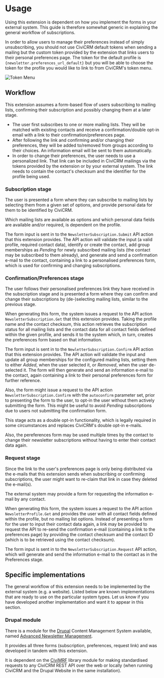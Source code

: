 # Usage

Using this extension is dependent on how you implement the forms in your
external system. This guide is therefore somewhat generic in explaining the
general workflow of subscriptions.

In order to allow users to manage their preferences instead of simply
unsubscribing, you should not use CiviCRM default tokens when sending a mailing
but the custom token provided by the extension that links users to their
personal preferences page. The token for the default profile is
`{newsletter.preferences_url_default}` but you will be able to choose the token
for the profile you would like to link to from CiviCRM's token menu.

![Token Menu](img/token_menu.png?raw=true "Token Menu")


## Workflow

This extension assumes a form-based flow of users subscribing to mailing lists,
confirming their subscription and possibly changing them at a later stage.

- The user first subscribes to one or more mailing lists. They will be matched
  with existing contacts and receive a confirmation/double opt-in email with a
  link to their confirmation/preferences page.
- After following the link and confirming and/or changing their preferences,
  they will be added to/removed from groups according to their choices. An
  information email will be sent to them automatically.
- In order to change their preferences, the user needs to use a personalized
  link. That link can be included in CiviCRM mailings via the tokens provided by
  the extension or by your external system. The link needs to contain the
  contact's checksum and the identifier for the profile being used.

### Subscription stage

The user is presented a form where they can subscribe to mailing lists by
selecting them from a given set of options, and provide personal data for them
to be identified by CiviCRM.

Which mailing lists are available as options and which personal data fields are
available and/or required, is dependent on the profile.

The form input is sent in to the `NewsletterSubscription.Submit` API action that
this extension provides. The API action will validate the input (a valid
profile, required contact data), identify or create the contact, add group
memberships as *Pending* for newly subscribed mailing lists (the contact may be
subscribed to them already), and generate and send a confirmation e-mail to the
contact, containing a link to a personalised preferences form, which is used for
confirming and changing subscriptions.

### Confirmation/Preferences stage

The user follows their personalised preferences link they have received in the
subscription stage and is presented a form where they can confirm and change
their subscriptions by (de-)selecting mailing lists, similar to the previous
stage.

When generating this form, the system issues a request to the API action
`NewsletterSubscription.Get` that this extension provides. Taking the profile
name and the contact checksum, this action retrieves the subscription status for
all mailing lists and the contact data for all contact fields defined within the
given profile, and sends it to the system which, in turn, creates the
preferences form based on that information.

The form input is sent in to the `NewletterSubscription.Confirm` API action that
this extension provides. The API action will validate the input and update all
group memberships for the configured mailing lists, setting them to either
*Added*, when the user selected it, or *Removed*, when the user de-selected it.
The form will then generate and send an information e-mail to the contact, again
containing a link to their personal preferences form for further reference.

Also, the form might issue a request to the API action
`NewsletterSubscription.Confirm` with the `autoconfirm` parameter set, prior to
presenting the form to the user, to opt-in the user without them actively
submitting the form. This might be useful to avoid *Pending* subscriptions due
to users not submitting the confirmation form.

This stage acts as a double opt-in functionality, which is legally required in
some circumstances and replaces CiviCRM's double opt-in e-mails.

Also, the pereferences form may be used multiple times by the contact to change
their newsletter subscriptions without having to enter their contact data again.

### Request stage

Since the link to the user's preferences page is only being distributed via the
e-mails that this extension sends when subscribing or confirming subscriptions,
the user might want to re-claim that link in case they deleted the e-mail(s).

The external system may provide a form for requesting the information e-mail by
any contact.

When generating this form, the system issues a request to the API action
`NewsletterProfile.Get` and provides the user with all contact fields defined
within the profile, but no mailing list options. Instead of presenting a form
for the user to input their contact data again, a link may be provided to
request the API to re-send the confirmation e-mail (containing a link to the
preferences page) by providing the contact checksum and the contact ID (which is
to be retrieved using the contact checksum).

The form input is sent in to the `NewsletterSubscription.Request` API action,
which will generate and send the information e-mail to the contact as in the
Preferences stage.


## Specific implementations

The general workflow of this extension needs to be implemented by the external
system (e.g. a website). Listed below are known implementations that are ready
to use on the particular system types. Let us know if you have developed another
implementation and want it to appear in this section.

### Drupal module

There is a module for the [Drupal](https://drupal.org) Content Management System
available, named
[Advanced Newsletter Management](https://github.com/systopia/civicrm_newsletter/).

It provides all three forms (subscription, preferences, request link) and was
developed in tandem with this extension.

It is dependent on the [CiviMRF](https://drupal.org/project/cmrf_core) library
module for making standardised requests to any CiviCRM REST API over the web or
locally (when running CiviCRM and the Drupal Website in the same installation).
